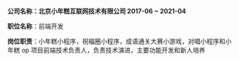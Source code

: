 **公司名称：北京小年糕互联网技术有限公司 2017-06 ~ 2021-04**

**职位名称**：前端开发

**岗位职责**：小年糕小程序，祝福圈小程序，成语通关大赛小游戏，对唱小程序和小年糕 op 项目前端技术负责人，负责技术演进，主要功能开发和新人培养
